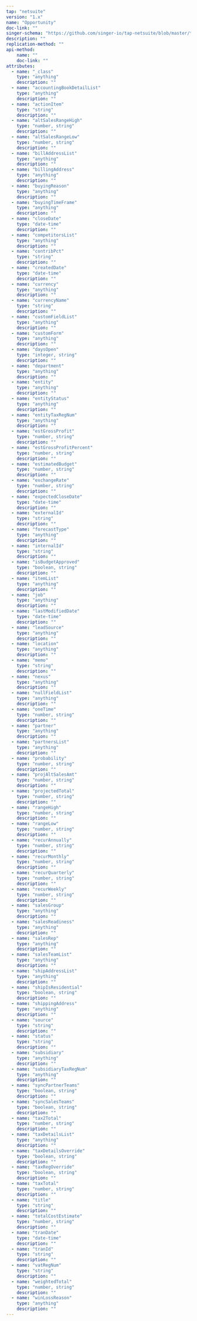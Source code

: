 ```yaml
---
tap: "netsuite"
version: "1.x"
name: "Opportunity"
doc-link: ""
singer-schema: "https://github.com/singer-io/tap-netsuite/blob/master/tap_netsuite/schemas/Opportunity.json"
description: ""
replication-method: ""
api-method:
    name: ""
    doc-link: ""
attributes:
  - name: "_class"
    type: "anything"
    description: ""
  - name: "accountingBookDetailList"
    type: "anything"
    description: ""
  - name: "actionItem"
    type: "string"
    description: ""
  - name: "altSalesRangeHigh"
    type: "number, string"
    description: ""
  - name: "altSalesRangeLow"
    type: "number, string"
    description: ""
  - name: "billAddressList"
    type: "anything"
    description: ""
  - name: "billingAddress"
    type: "anything"
    description: ""
  - name: "buyingReason"
    type: "anything"
    description: ""
  - name: "buyingTimeFrame"
    type: "anything"
    description: ""
  - name: "closeDate"
    type: "date-time"
    description: ""
  - name: "competitorsList"
    type: "anything"
    description: ""
  - name: "contribPct"
    type: "string"
    description: ""
  - name: "createdDate"
    type: "date-time"
    description: ""
  - name: "currency"
    type: "anything"
    description: ""
  - name: "currencyName"
    type: "string"
    description: ""
  - name: "customFieldList"
    type: "anything"
    description: ""
  - name: "customForm"
    type: "anything"
    description: ""
  - name: "daysOpen"
    type: "integer, string"
    description: ""
  - name: "department"
    type: "anything"
    description: ""
  - name: "entity"
    type: "anything"
    description: ""
  - name: "entityStatus"
    type: "anything"
    description: ""
  - name: "entityTaxRegNum"
    type: "anything"
    description: ""
  - name: "estGrossProfit"
    type: "number, string"
    description: ""
  - name: "estGrossProfitPercent"
    type: "number, string"
    description: ""
  - name: "estimatedBudget"
    type: "number, string"
    description: ""
  - name: "exchangeRate"
    type: "number, string"
    description: ""
  - name: "expectedCloseDate"
    type: "date-time"
    description: ""
  - name: "externalId"
    type: "string"
    description: ""
  - name: "forecastType"
    type: "anything"
    description: ""
  - name: "internalId"
    type: "string"
    description: ""
  - name: "isBudgetApproved"
    type: "boolean, string"
    description: ""
  - name: "itemList"
    type: "anything"
    description: ""
  - name: "job"
    type: "anything"
    description: ""
  - name: "lastModifiedDate"
    type: "date-time"
    description: ""
  - name: "leadSource"
    type: "anything"
    description: ""
  - name: "location"
    type: "anything"
    description: ""
  - name: "memo"
    type: "string"
    description: ""
  - name: "nexus"
    type: "anything"
    description: ""
  - name: "nullFieldList"
    type: "anything"
    description: ""
  - name: "oneTime"
    type: "number, string"
    description: ""
  - name: "partner"
    type: "anything"
    description: ""
  - name: "partnersList"
    type: "anything"
    description: ""
  - name: "probability"
    type: "number, string"
    description: ""
  - name: "projAltSalesAmt"
    type: "number, string"
    description: ""
  - name: "projectedTotal"
    type: "number, string"
    description: ""
  - name: "rangeHigh"
    type: "number, string"
    description: ""
  - name: "rangeLow"
    type: "number, string"
    description: ""
  - name: "recurAnnually"
    type: "number, string"
    description: ""
  - name: "recurMonthly"
    type: "number, string"
    description: ""
  - name: "recurQuarterly"
    type: "number, string"
    description: ""
  - name: "recurWeekly"
    type: "number, string"
    description: ""
  - name: "salesGroup"
    type: "anything"
    description: ""
  - name: "salesReadiness"
    type: "anything"
    description: ""
  - name: "salesRep"
    type: "anything"
    description: ""
  - name: "salesTeamList"
    type: "anything"
    description: ""
  - name: "shipAddressList"
    type: "anything"
    description: ""
  - name: "shipIsResidential"
    type: "boolean, string"
    description: ""
  - name: "shippingAddress"
    type: "anything"
    description: ""
  - name: "source"
    type: "string"
    description: ""
  - name: "status"
    type: "string"
    description: ""
  - name: "subsidiary"
    type: "anything"
    description: ""
  - name: "subsidiaryTaxRegNum"
    type: "anything"
    description: ""
  - name: "syncPartnerTeams"
    type: "boolean, string"
    description: ""
  - name: "syncSalesTeams"
    type: "boolean, string"
    description: ""
  - name: "tax2Total"
    type: "number, string"
    description: ""
  - name: "taxDetailsList"
    type: "anything"
    description: ""
  - name: "taxDetailsOverride"
    type: "boolean, string"
    description: ""
  - name: "taxRegOverride"
    type: "boolean, string"
    description: ""
  - name: "taxTotal"
    type: "number, string"
    description: ""
  - name: "title"
    type: "string"
    description: ""
  - name: "totalCostEstimate"
    type: "number, string"
    description: ""
  - name: "tranDate"
    type: "date-time"
    description: ""
  - name: "tranId"
    type: "string"
    description: ""
  - name: "vatRegNum"
    type: "string"
    description: ""
  - name: "weightedTotal"
    type: "number, string"
    description: ""
  - name: "winLossReason"
    type: "anything"
    description: ""
---
```

